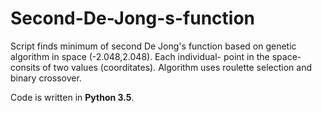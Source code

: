 # Second-De-Jong-s-function

 Script finds minimum of second De Jong's function based on genetic algorithm in space (-2.048,2.048).
 Each individual- point in the space- consits of two values (coorditates).
 Algorithm uses roulette selection and binary crossover.
 
 Code is written in **Python 3.5**.
